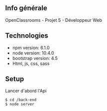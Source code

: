 ## Info générale

OpenClassrooms - Projet 5 - Développeur Web

## Technologies

- npm version: 6.1.0
- node version: 10.4.0
- bootstrap version: 4.5
- Html, js, css, sass

## Setup

Lancer d'abord l'Api

```
$ cd /back-end
$ node server
```
